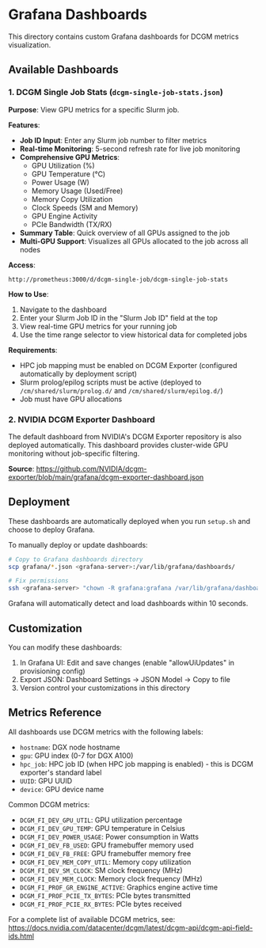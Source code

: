 # Grafana Dashboards

This directory contains custom Grafana dashboards for DCGM metrics visualization.

## Available Dashboards

### 1. DCGM Single Job Stats (`dcgm-single-job-stats.json`)

**Purpose**: View GPU metrics for a specific Slurm job.

**Features**:
- **Job ID Input**: Enter any Slurm job number to filter metrics
- **Real-time Monitoring**: 5-second refresh rate for live job monitoring
- **Comprehensive GPU Metrics**:
  - GPU Utilization (%)
  - GPU Temperature (°C)
  - Power Usage (W)
  - Memory Usage (Used/Free)
  - Memory Copy Utilization
  - Clock Speeds (SM and Memory)
  - GPU Engine Activity
  - PCIe Bandwidth (TX/RX)
- **Summary Table**: Quick overview of all GPUs assigned to the job
- **Multi-GPU Support**: Visualizes all GPUs allocated to the job across all nodes

**Access**: 
```
http://prometheus:3000/d/dcgm-single-job/dcgm-single-job-stats
```

**How to Use**:
1. Navigate to the dashboard
2. Enter your Slurm Job ID in the "Slurm Job ID" field at the top
3. View real-time GPU metrics for your running job
4. Use the time range selector to view historical data for completed jobs

**Requirements**:
- HPC job mapping must be enabled on DCGM Exporter (configured automatically by deployment script)
- Slurm prolog/epilog scripts must be active (deployed to `/cm/shared/slurm/prolog.d/` and `/cm/shared/slurm/epilog.d/`)
- Job must have GPU allocations

### 2. NVIDIA DCGM Exporter Dashboard

The default dashboard from NVIDIA's DCGM Exporter repository is also deployed automatically. This dashboard provides cluster-wide GPU monitoring without job-specific filtering.

**Source**: https://github.com/NVIDIA/dcgm-exporter/blob/main/grafana/dcgm-exporter-dashboard.json

## Deployment

These dashboards are automatically deployed when you run `setup.sh` and choose to deploy Grafana.

To manually deploy or update dashboards:

```bash
# Copy to Grafana dashboards directory
scp grafana/*.json <grafana-server>:/var/lib/grafana/dashboards/

# Fix permissions
ssh <grafana-server> "chown -R grafana:grafana /var/lib/grafana/dashboards"
```

Grafana will automatically detect and load dashboards within 10 seconds.

## Customization

You can modify these dashboards:
1. In Grafana UI: Edit and save changes (enable "allowUiUpdates" in provisioning config)
2. Export JSON: Dashboard Settings → JSON Model → Copy to file
3. Version control your customizations in this directory

## Metrics Reference

All dashboards use DCGM metrics with the following labels:
- `hostname`: DGX node hostname
- `gpu`: GPU index (0-7 for DGX A100)
- `hpc_job`: HPC job ID (when HPC job mapping is enabled) - this is DCGM exporter's standard label
- `UUID`: GPU UUID
- `device`: GPU device name

Common DCGM metrics:
- `DCGM_FI_DEV_GPU_UTIL`: GPU utilization percentage
- `DCGM_FI_DEV_GPU_TEMP`: GPU temperature in Celsius
- `DCGM_FI_DEV_POWER_USAGE`: Power consumption in Watts
- `DCGM_FI_DEV_FB_USED`: GPU framebuffer memory used
- `DCGM_FI_DEV_FB_FREE`: GPU framebuffer memory free
- `DCGM_FI_DEV_MEM_COPY_UTIL`: Memory copy utilization
- `DCGM_FI_DEV_SM_CLOCK`: SM clock frequency (MHz)
- `DCGM_FI_DEV_MEM_CLOCK`: Memory clock frequency (MHz)
- `DCGM_FI_PROF_GR_ENGINE_ACTIVE`: Graphics engine active time
- `DCGM_FI_PROF_PCIE_TX_BYTES`: PCIe bytes transmitted
- `DCGM_FI_PROF_PCIE_RX_BYTES`: PCIe bytes received

For a complete list of available DCGM metrics, see:
https://docs.nvidia.com/datacenter/dcgm/latest/dcgm-api/dcgm-api-field-ids.html

